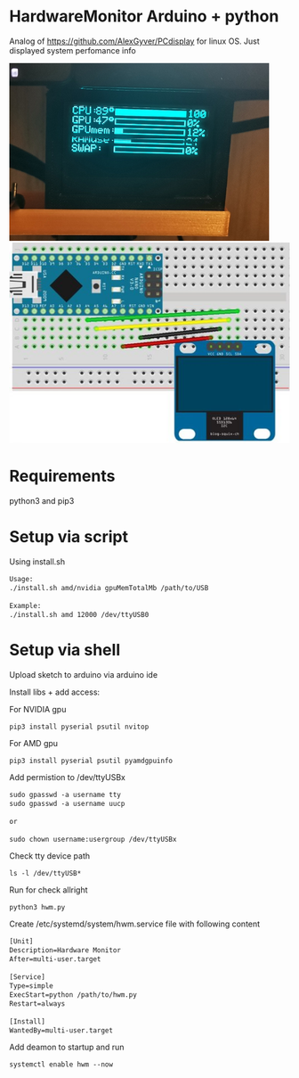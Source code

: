# HardwareMonitor Arduino + python
Analog of https://github.com/AlexGyver/PCdisplay for linux OS. Just displayed system perfomance info 

![How it looks like](https://github.com/aldiserg/HardwareMonitor-I2C/blob/main/view.png?raw=true)
![Connection](https://github.com/aldiserg/HardwareMonitor-I2C/blob/main/connections.png?raw=true)

# Requirements
python3 and pip3

# Setup via script
Using install.sh

```
Usage:
./install.sh amd/nvidia gpuMemTotalMb /path/to/USB

Example:
./install.sh amd 12000 /dev/ttyUSB0
```
# Setup via shell
Upload sketch to arduino via arduino ide

Install libs + add access:

For NVIDIA gpu
```
pip3 install pyserial psutil nvitop
```

For AMD gpu
```
pip3 install pyserial psutil pyamdgpuinfo
```

Add permistion to /dev/ttyUSBx
```
sudo gpasswd -a username tty
sudo gpasswd -a username uucp

or

sudo chown username:usergroup /dev/ttyUSBx
```
Check tty device path
```
ls -l /dev/ttyUSB*
```
Run for check allright
```
python3 hwm.py
```

Create /etc/systemd/system/hwm.service file with following content
```
[Unit]
Description=Hardware Monitor
After=multi-user.target

[Service]
Type=simple
ExecStart=python /path/to/hwm.py
Restart=always

[Install]
WantedBy=multi-user.target
```

Add deamon to startup and run
```
systemctl enable hwm --now
```
